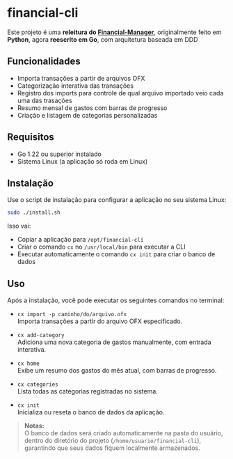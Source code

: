 # financial-cli

Este projeto é uma **releitura do [Financial-Manager](https://github.com/Ch3did/Financial-Manager)**, originalmente feito em **Python**, agora **reescrito em Go**, com arquitetura baseada em DDD


## Funcionalidades

- Importa transações a partir de arquivos OFX
- Categorização interativa das transações
- Registro dos imports para controle de qual arquivo importado veio cada uma das trasações
- Resumo mensal de gastos com barras de progresso
- Criação e listagem de categorias personalizadas

## Requisitos

- Go 1.22 ou superior instalado
- Sistema Linux (a aplicação só roda em Linux)

## Instalação

Use o script de instalação para configurar a aplicação no seu sistema Linux:

```bash
sudo ./install.sh
```    

Isso vai:

- Copiar a aplicação para `/opt/financial-cli`
- Criar o comando `cx` no `/usr/local/bin` para executar a CLI
- Executar automaticamente o comando `cx init` para criar o banco de dados

## Uso

Após a instalação, você pode executar os seguintes comandos no terminal:

- `cx import -p caminho/do/arquivo.ofx`  
  Importa transações a partir do arquivo OFX especificado.

- `cx add-category`  
  Adiciona uma nova categoria de gastos manualmente, com entrada interativa.

- `cx home`  
  Exibe um resumo dos gastos do mês atual, com barras de progresso.

- `cx categories`  
  Lista todas as categorias registradas no sistema.

- `cx init`  
  Inicializa ou reseta o banco de dados da aplicação.

> **Notas:**  
> O banco de dados será criado automaticamente na pasta do usuário, dentro do diretório do projeto (`/home/usuario/financial-cli`), garantindo que seus dados fiquem localmente armazenados.


